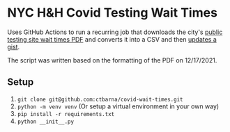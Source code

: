 # NYC H&H Covid Testing Wait Times

Uses GitHub Actions to run a recurring job that downloads the city's [public testing site wait times PDF](https://hhinternet.blob.core.windows.net/wait-times/testing-wait-times.pdf) and converts it into a CSV and then [updates a gist](https://gist.github.com/ctbarna/98b660129b01a5a2c050f3bab78aad70).

The script was written based on the formatting of the PDF on 12/17/2021.

## Setup
1. `git clone git@github.com:ctbarna/covid-wait-times.git`
2. `python -m venv venv` (Or setup a virtual environment in your own way)
3. `pip install -r requirements.txt`
4. `python __init__.py`